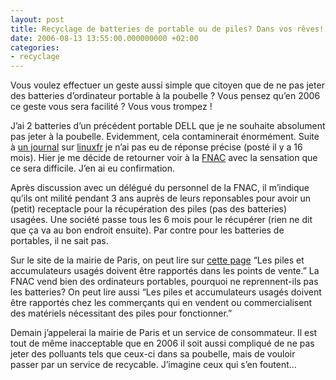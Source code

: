 ```yaml
---
layout: post
title: Recyclage de batteries de portable ou de piles? Dans vos rêves!
date: 2006-08-13 13:55:00.000000000 +02:00
categories:
- recyclage
---
```

Vous voulez effectuer un geste aussi simple que citoyen que de ne pas jeter des
batteries d’ordinateur portable à la poubelle ? Vous pensez
qu’en 2006 ce geste vous sera facilité ? Vous vous trompez !


J’ai 2 batteries d’un précédent portable <span
class="caps">DELL</span> que je ne souhaite absolument pas jeter à la
poubelle. Evidemment, cela contaminerait énormément. Suite à <a
href="http://linuxfr.org/~penso/17848.html">un journal</a> sur <a
href="http://linuxfr.org/">linuxfr</a> je n’ai pas eu de réponse
précise (posté il y a 16 mois). Hier je me décide de retourner
voir à la <a href="http://www.fnac.fr/"><span class="caps">FNAC</span></a>
avec la sensation que ce sera difficile. J’en ai eu confirmation.

Après discussion avec un délégué du personnel de la <span
class="caps">FNAC</span>, il m’indique qu’ils ont milité
pendant 3 ans auprès de leurs reponsables pour avoir un (petit) receptacle
pour la récupération des piles (pas des batteries) usagées. Une
société passe tous les 6 mois pour le récupérer (rien ne
dit que ça va au bon endroit ensuite). Par contre pour les batteries de
portables, il ne sait pas.

Sur le site de la mairie de Paris, on peut lire sur <a
href="http://www.paris.fr/portail/Environnement/Portal.lut?page_id=6970&document_type_id=5&document_id=14923&portlet_id=15960">cette
page</a>  “Les piles et accumulateurs usagés doivent être
rapportés dans les points de vente.” La <span
class="caps">FNAC</span> vend bien des ordinateurs portables, pourquoi ne
reprennent-ils pas les batteries? On peut lire aussi “Les piles et
accumulateurs usagés doivent être rapportés chez les
commerçants qui en vendent ou commercialisent des matériels
nécessitant des piles pour fonctionner.”

Demain j’appelerai la mairie de Paris et un service de consommateur. Il
est tout de même inacceptable que en 2006 il soit aussi compliqué de
ne pas jeter des polluants tels que ceux-ci dans sa poubelle, mais de vouloir
passer par un service de recycable. J’imagine ceux qui s’en
foutent…
